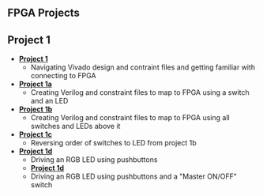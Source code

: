 ## FPGA Projects

## Project 1
* [**Project 1**](https://github.com/andynguyen20/fpga_projects/tree/main/project_1)
  * Navigating Vivado design and contraint files and getting familiar with connecting to FPGA 
* [**Project 1a**](https://github.com/andynguyen20/fpga_projects/tree/main/project_1a)
  * Creating Verilog and constraint files to map to FPGA using a switch and an LED
* [**Project 1b**](https://github.com/andynguyen20/fpga_projects/tree/main/project_1b)
  * Creating Verilog and constraint files to map to FPGA using all switches and LEDs above it
* [**Project 1c**](https://github.com/andynguyen20/fpga_projects/tree/main/project_1c)
  * Reversing order of switches to LED from project 1b
* [**Project 1d**](https://github.com/andynguyen20/fpga_projects/tree/main/project_1a)
  * Driving an RGB LED using pushbuttons
  * [**Project 1d**](https://github.com/andynguyen20/fpga_projects/tree/main/project_1a)
  * Driving an RGB LED using pushbuttons and a "Master ON/OFF" switch
